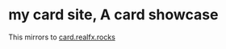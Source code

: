 # my card site, A card showcase

This mirrors to <a href="https://card.realfx.rocks/">card.realfx.rocks</a>
